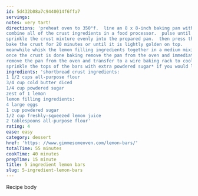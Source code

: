 ```yaml
---
id: 5d432b08a7c9440014f6ffa7
servings:
notes: very tart!
directions: 'preheat oven to 350°f.  line an 8 x 8-inch baking pan with parchment paper; set aside.
combine all of the crust ingredients in a food processor.  pulse until the mixture reaches a fine crumble consistency.  you want the butter to be well combined but to stop before the mixture turns into a ball.  (alternately you can combine the crust ingredients together in a mixing bowl with a pastry cutter or a fork.)
sprinkle the crust mixture evenly into the prepared pan.  then press the mixture down firmly to form an even layer.
bake the crust for 20 minutes or until it is lightly golden on top.
meanwhile whisk the lemon filling ingredients together in a medium mixing bowl until combined.  if your powdered sugar or flour are too chunky or there are lots of bubbles whisked into the filling feel free to just pour the filling through a fine-mesh strainer to get it nice and smooth before adding it to the crust.  (but if there are a few little clumps that’s ok too!)
once the crust is done baking remove the pan from the oven and immediately pour the lemon filling on top of the hot crust.  return the pan to the oven and bake for 18-20 more minutes* or until the lemon filling has set.
remove the pan from the oven and transfer to a wire baking rack to cool until the bars reach room temperature.  then transfer to the refrigerator and let the bars chill for at least 2 hours.
sprinkle the tops of the bars with extra powdered sugar* if you would like then slice and serve!'
ingredients: 'shortbread crust ingredients:
1 1/2 cups all-purpose flour
3/4 cup cold butter diced
1/4 cup powdered sugar
zest of 1 lemon
lemon filling ingredients:
4 large eggs
1 cup powdered sugar
1/2 cup freshly-squeezed lemon juice
2 tablespoons all-purpose flour'
rating: 4
ease: easy
category: dessert
href: 'https: //www.gimmesomeoven.com/lemon-bars/'
totalTime: 55 minutes
cookTime: 40 minutes
prepTime: 15 minute
title: 5 ingredient lemon bars
slug: 5-ingredient-lemon-bars
---
```

Recipe body